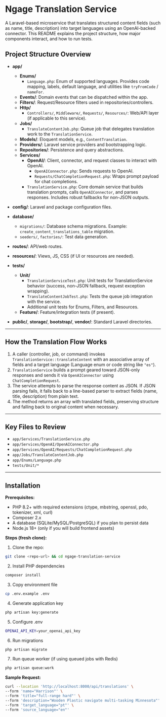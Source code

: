 # Ngage Translation Service

A Laravel-based microservice that translates structured content fields (such as name, title, description) into target languages using an OpenAI-backed connector. This README explains the project structure, how major components interact, and how to run tests.

## Project Structure Overview

- **app/**
    - **Enums/**
        - `Language.php`: Enum of supported languages. Provides code mapping, labels, default language, and utilities like `tryFromCode` / `nameFor`.
    - **Events/**: Domain events that can be dispatched within the app.
    - **Filters/**: Request/Resource filters used in repositories/controllers.
    - **Http/**
        - `Controllers/`, `Middleware/`, `Requests/`, `Resources/`: Web/API layer (if applicable to this service).
    - **Jobs/**
        - `TranslateContentJob.php`: Queue job that delegates translation work to the `TranslationService`.
    - **Models/**: Eloquent models, e.g., `ContentTranslation`.
    - **Providers/**: Laravel service providers and bootstrapping logic.
    - **Repositories/**: Persistence and query abstractions.
    - **Services/**
        - **OpenAI/**: Client, connector, and request classes to interact with OpenAI.
            - `OpenAIConnector.php`: Sends requests to OpenAI.
            - `Requests/ChatCompletionRequest.php`: Wraps prompt payload for chat completions.
        - `TranslationService.php`: Core domain service that builds translation prompts, calls `OpenAIConnector`, and parses responses. Includes robust fallbacks for non-JSON outputs.

- **config/**: Laravel and package configuration files.
- **database/**
    - `migrations/`: Database schema migrations. Example: `create_content_translations_table` migration.
    - `seeders/`, `factories/`: Test data generation.
- **routes/**: API/web routes.
- **resources/**: Views, JS, CSS (if UI or resources are needed).
- **tests/**
    - **Unit/**
        - `TranslationServiceTest.php`: Unit tests for TranslationService behavior (success, non-JSON fallback, request exception wrapping).
        - `TranslateContentJobTest.php`: Tests the queue job integration with the service.
        - Additional unit tests for Enums, Filters, and Resources.
    - **Feature/**: Feature/integration tests (if present).

- **public/**, **storage/**, **bootstrap/**, **vendor/**: Standard Laravel directories.

---

## How the Translation Flow Works

1. A caller (controller, job, or command) invokes `TranslationService::translateContent` with an associative array of fields and a target language (Language enum or code string like `"es"`).
2. `TranslationService` builds a prompt geared toward JSON-only responses and sends it via `OpenAIConnector` using `ChatCompletionRequest`.
3. The service attempts to parse the response content as JSON. If JSON parsing fails, it falls back to a line-based parser to extract fields (name, title, description) from plain text.
4. The method returns an array with translated fields, preserving structure and falling back to original content when necessary.

---

## Key Files to Review

- `app/Services/TranslationService.php`
- `app/Services/OpenAI/OpenAIConnector.php`
- `app/Services/OpenAI/Requests/ChatCompletionRequest.php`
- `app/Jobs/TranslateContentJob.php`
- `app/Enums/Language.php`
- `tests/Unit/*`

---

## Installation

**Prerequisites:**

- PHP 8.2+ with required extensions (ctype, mbstring, openssl, pdo, tokenizer, xml, curl)
- Composer 2.x
- A database (SQLite/MySQL/PostgreSQL) if you plan to persist data
- Node.js 18+ (only if you will build frontend assets)

**Steps (fresh clone):**

1. Clone the repo:
```bash
git clone <repo-url> && cd ngage-translation-service
```
2. Install PHP dependencies
```bash
composer install
```
3. Copy environment file
```bash
cp .env.example .env
```
4. Generate application key
```bash
php artisan key:generate
```
5. Configure .env
```bash
OPENAI_API_KEY=your_openai_api_key
```
6. Run migrations
```bash
php artisan migrate
```
7. Run queue worker (if using queued jobs with Redis)
```bash
php artisan queue:work
```


**Sample Request:**
```bash
curl --location 'http://localhost:8000/api/translations' \
--form 'name="Harrison"' \
--form 'title="full-range hard"' \
--form 'description="Wooden Plastic navigate multi-tasking Minnesota"' \
--form 'target_language="pt"' \
--form 'source_language="en"'
```
